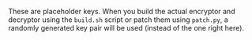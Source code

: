 These are placeholder keys. When you build the actual encryptor and decryptor
using the `build.sh` script or patch them using `patch.py`, a randomly generated
key pair will be used (instead of the one right here).
